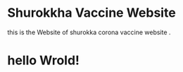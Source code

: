 # Shurokkha Vaccine Website
this is the Website of shurokka corona vaccine website .

<h1> hello Wrold!</h1>